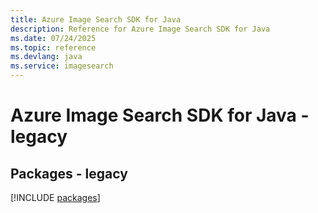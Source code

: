 ```yaml
---
title: Azure Image Search SDK for Java
description: Reference for Azure Image Search SDK for Java
ms.date: 07/24/2025
ms.topic: reference
ms.devlang: java
ms.service: imagesearch
---
```

# Azure Image Search SDK for Java - legacy
## Packages - legacy
[!INCLUDE [packages](image-search-index.md)]
